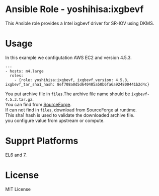 # Ansible Role - yoshihisa:ixgbevf

This Ansible role provides a Intel ixgbevf driver for SR-IOV using DKMS.

# Usage

In this example we configutation AWS EC2 and version 4.5.3.

```
---
- hosts: m4.large
  roles:
    - {role: yoshihisa:ixgbevf, ixgbevf_version: 4.5.3, ixgbevf_tar_sha1_hash: 8ef708a0d5d640405a50b6fa6a924800441b2d4c}
```

You put archive file in `files`.The archive file name should be `ixgbevf-4.5.3.tar.gz`.   
You can find from [SourceForge](https://sourceforge.net/projects/e1000/files/ixgbevf%20stable/).  
If can not find in `files`, download from SourceForge at runtime.  
This sha1 hash is used to validate the downloaded archive file.  
you configure value from upstream or compute.

# Supprt Platforms

EL6 and 7.

# License

MIT License
